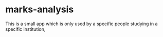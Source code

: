 # marks-analysis
This is a small app which is only used by a specific people studying in a specific institution, 
